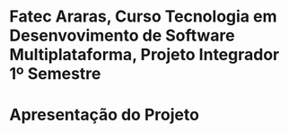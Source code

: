 # Fatec Araras, Curso Tecnologia em Desenvovimento de Software Multiplataforma, Projeto Integrador 1º Semestre

# Apresentação do Projeto

